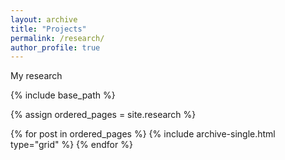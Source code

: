 ```yaml
---
layout: archive
title: "Projects"
permalink: /research/
author_profile: true
---
```


My research 
<nbsp>

{% include base_path %}

{% assign ordered_pages = site.research %}

{% for post in ordered_pages %}
  {% include archive-single.html type="grid" %}
{% endfor %}
